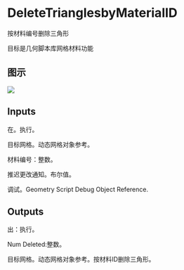 # DeleteTrianglesbyMaterialID

按材料编号删除三角形

目标是几何脚本库网格材料功能

## 图示

![]($-20221218-19111684.png)

## Inputs

在。执行。

目标网格。动态网格对象参考。

材料编号：整数。

推迟更改通知。布尔值。

调试。Geometry Script Debug Object Reference.  

## Outputs

出：执行。

Num Deleted:整数。

目标网格。动态网格对象参考。按材料ID删除三角形。

